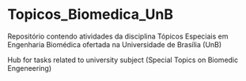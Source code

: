 # Topicos_Biomedica_UnB
Repositório contendo atividades da disciplina Tópicos Especiais em Engenharia Biomédica ofertada na Universidade de Brasília (UnB)

Hub for tasks related to university subject (Special Topics on Biomedic Engeneering)
